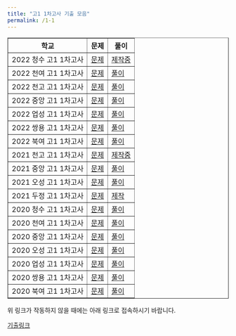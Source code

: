 ```yaml
---
title: "고1 1차고사 기출 모음"
permalink: /1-1
---
```

<table border="1">
<th>학교</th> <th>문제</th> <th>풀이</th> 
  <tr>
	<td>2022 청수 고1 1차고사</td>
    <td><a href="/pdf/test1st/2022/2022 청수 고1 1차고사.pdf">문제</a></td>
    <td><a href="/pdf/test1st/2022풀이/%5B풀이%5D 2022 청수 고1 1차고사.pdf">제작중</a></td>
  </tr>
    <tr>
	<td>2022 천여 고1 1차고사</td>
    <td><a href="/pdf/test1st/2022/2022 천여 고1 1차고사.pdf">문제</a></td>
    <td><a href="/pdf/test1st/2022풀이/%5B풀이%5D 2022 천여 고1 1차고사.pdf">풀이</a></td>
  </tr>
    <tr>
	<td>2022 천고 고1 1차고사</td>
    <td><a href="/pdf/test1st/2022/2022 천고 고1 1차고사.pdf">문제</a></td>
    <td><a href="/pdf/test1st/2022풀이/%5B풀이%5D 2022 천고 고1 1차고사.pdf">풀이</a></td>
  </tr>
    <tr>
	<td>2022 중앙 고1 1차고사</td>
    <td><a href="/pdf/test1st/2022/2022 중앙 고1 1차고사.pdf">문제</a></td>
    <td><a href="/pdf/test1st/2022풀이/%5B풀이%5D 2022 중앙 고1 1차고사.pdf">풀이</a></td>
  </tr>
    <tr>
	<td>2022 업성 고1 1차고사</td>
    <td><a href="/pdf/test1st/2022/2022 업성 고1 1차고사.pdf">문제</a></td>
    <td><a href="/pdf/test1st/2022풀이/%5B풀이%5D 2022 업성 고1 1차고사.pdf">풀이</a></td>
  </tr>
    <tr>
	<td>2022 쌍용 고1 1차고사</td>
    <td><a href="/pdf/test1st/2022/2022 쌍용 고1 1차고사.pdf">문제</a></td>
    <td><a href="/pdf/test1st/2022풀이/%5B풀이%5D 2022 쌍용 고1 1차고사.pdf">풀이</a></td>
  </tr>
    <tr>
	<td>2022 북여 고1 1차고사</td>
    <td><a href="/pdf/test1st/2022/2022 북여 고1 1차고사.pdf">문제</a></td>
    <td><a href="/pdf/test1st/2022풀이/%5B풀이%5D 2022 북여 고1 1차고사.pdf">풀이</a></td>
  </tr>
    <tr>
	<td>2021 천고 고1 1차고사</td>
    <td><a href="/pdf/test1st/2021/2021 천고 고1 1차고사.pdf">문제</a></td>
    <td><a href="/pdf/test1st/2021풀이/%5B풀이%5D 2021 천고 고1 1차고사.pdf">제작중</a></td>
  </tr>
    <tr>
	<td>2021 중앙 고1 1차고사</td>
    <td><a href="/pdf/test1st/2021/2021 중앙 고1 1차고사.pdf">문제</a></td>
    <td><a href="/pdf/test1st/2021풀이/%5B풀이%5D 2021 중앙 고1 1차고사.pdf">풀이</a></td>
  </tr>
    <tr>
	<td>2021 오성 고1 1차고사</td>
    <td><a href="/pdf/test1st/2021/2021 오성 고1 1차고사.pdf">문제</a></td>
    <td><a href="/pdf/test1st/2021풀이/%5B풀이%5D 2021 오성 고1 1차고사.pdf">풀이</a></td>
  </tr>
    <tr>
	<td>2021 두정 고1 1차고사</td>
    <td><a href="/pdf/test1st/2021/2021 두정 고1 1차고사.pdf">문제</a></td>
    <td><a href="/pdf/test1st/2021풀이/%5B풀이%5D 2021 두정 고1 1차고사.pdf">제작</a></td>
  </tr>
    <tr>
	<td>2020 청수 고1 1차고사</td>
    <td><a href="/pdf/test1st/2020/2020 청수 고1 1차고사.pdf">문제</a></td>
    <td><a href="/pdf/test1st/2020풀이/%5B풀이%5D 2020 청수 고1 1차고사.pdf">풀이</a></td>
  </tr>
    <tr>
	<td>2020 천여 고1 1차고사</td>
    <td><a href="/pdf/test1st/2020/2020 천여 고1 1차고사.pdf">문제</a></td>
    <td><a href="/pdf/test1st/2020풀이/%5B풀이%5D 2020 천여 고1 1차고사.pdf">풀이</a></td>
  </tr>
    <tr>
	<td>2020 중앙 고1 1차고사</td>
    <td><a href="/pdf/test1st/2020/2020 중앙 고1 1차고사.pdf">문제</a></td>
    <td><a href="/pdf/test1st/2020풀이/%5B풀이%5D 2020 중앙 고1 1차고사.pdf">풀이</a></td>
  </tr>
    <tr>
	<td>2020 오성 고1 1차고사</td>
    <td><a href="/pdf/test1st/2020/2020 오성 고1 1차고사.pdf">문제</a></td>
    <td><a href="/pdf/test1st/2020풀이/%5B풀이%5D 2020 오성 고1 1차고사.pdf">풀이</a></td>
  </tr>
    <tr>
	<td>2020 업성 고1 1차고사</td>
    <td><a href="/pdf/test1st/2020/2020 업성 고1 1차고사.pdf">문제</a></td>
    <td><a href="/pdf/test1st/2020풀이/%5B풀이%5D 2020 업성 고1 1차고사.pdf">풀이</a></td>
  </tr>
    <tr>
	<td>2020 쌍용 고1 1차고사</td>
    <td><a href="/pdf/test1st/2020/2020 쌍용 고1 1차고사.pdf">문제</a></td>
    <td><a href="/pdf/test1st/2020풀이/%5B풀이%5D 2020 쌍용 고1 1차고사.pdf">풀이</a></td>
  </tr>
    <tr>
	<td>2020 북여 고1 1차고사</td>
    <td><a href="/pdf/test1st/2020/2020 북여 고1 1차고사.pdf">문제</a></td>
    <td><a href="/pdf/test1st/2020풀이/%5B풀이%5D 2020 북여 고1 1차고사.pdf">풀이</a></td>
  </tr>
   </table>

위 링크가 작동하지 않을 때에는 아래 링크로 접속하시기 바랍니다.

[기출링크](https://github.com/gwandae/test/tree/main/pdf/test1st)